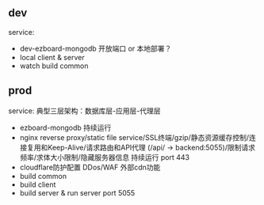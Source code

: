 ## dev
service: 
- dev-ezboard-mongodb 开放端口 or 本地部署？
- local client & server
- watch build common

## prod
service:
典型三层架构：数据库层-应用层-代理层
- ezboard-mongodb 持续运行
- nginx reverse proxy/static file service/SSL终端/gzip/静态资源缓存控制/连接复用和Keep-Alive/请求路由和API代理 (/api/ → backend:5055)/限制请求频率/求体大小限制/隐藏服务器信息 持续运行 port 443
- cloudflare防护配置 DDos/WAF  外部cdn功能
- build common
- build client
- build server & run server port 5055